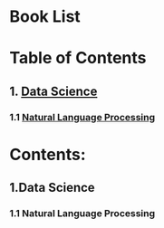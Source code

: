 # Book List

# Table of Contents

## 1. [Data Science](#datascience)

### 1.1 [Natural Language Processing](#NLP)

# Contents:

## 1.Data Science <a name = 'datascience'></a>

### 1.1 Natural Language Processing <a name = 'NLP'></a>
